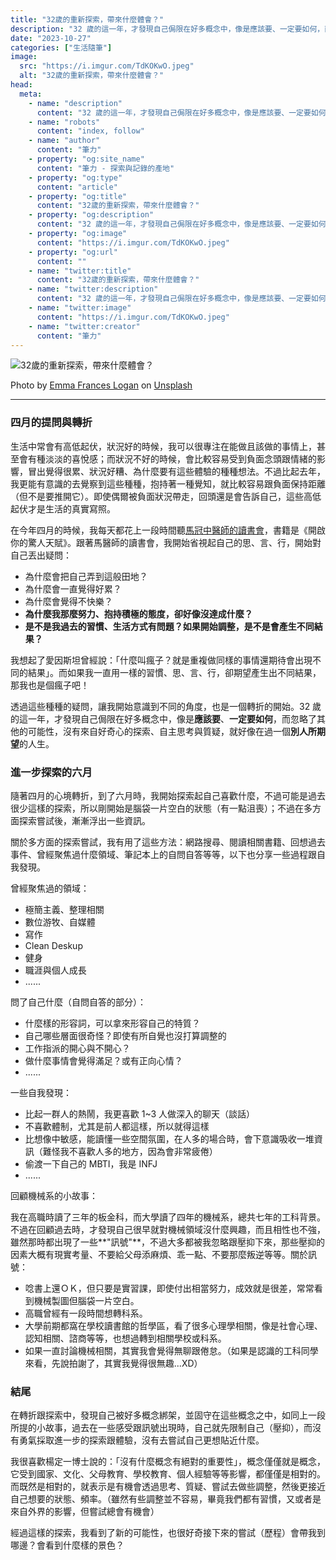 ```yaml
---
title: "32歲的重新探索，帶來什麼體會？"
description: "32 歲的這一年，才發現自己侷限在好多概念中，像是應該要、一定要如何，而忽略了其他的可能性，沒有來自好奇心的探索、自主思考與質疑，就好像在過一個別人所期望的人生。"
date: "2023-10-27"
categories: ["生活隨筆"]
image:
  src: "https://i.imgur.com/TdKOKwO.jpeg"
  alt: "32歲的重新探索，帶來什麼體會？"
head:
  meta:
    - name: "description"
      content: "32 歲的這一年，才發現自己侷限在好多概念中，像是應該要、一定要如何，而忽略了其他的可能性，沒有來自好奇心的探索、自主思考與質疑，就好像在過一個別人所期望的人生。"
    - name: "robots"
      content: "index, follow"
    - name: "author"
      content: "筆力"
    - property: "og:site_name"
      content: "筆力 - 探索與記錄的產地"
    - property: "og:type"
      content: "article"
    - property: "og:title"
      content: "32歲的重新探索，帶來什麼體會？"
    - property: "og:description"
      content: "32 歲的這一年，才發現自己侷限在好多概念中，像是應該要、一定要如何，而忽略了其他的可能性，沒有來自好奇心的探索、自主思考與質疑，就好像在過一個別人所期望的人生。"
    - property: "og:image"
      content: "https://i.imgur.com/TdKOKwO.jpeg"
    - property: "og:url"
      content: ""
    - name: "twitter:title"
      content: "32歲的重新探索，帶來什麼體會？"
    - name: "twitter:description"
      content: "32 歲的這一年，才發現自己侷限在好多概念中，像是應該要、一定要如何，而忽略了其他的可能性，沒有來自好奇心的探索、自主思考與質疑，就好像在過一個別人所期望的人生。"
    - name: "twitter:image"
      content: "https://i.imgur.com/TdKOKwO.jpeg"
    - name: "twitter:creator"
      content: "筆力"
---
```


![32歲的重新探索，帶來什麼體會？](https://i.imgur.com/TdKOKwO.jpeg)

Photo by [Emma Frances Logan](https://unsplash.com/@emmafranceslogan?utm_content=creditCopyText&utm_medium=referral&utm_source=unsplash) on [Unsplash](https://unsplash.com/photos/PVIbUkN_wCQ?utm_content=creditCopyText&utm_medium=referral&utm_source=unsplash)

---

### 四月的提問與轉折

生活中常會有高低起伏，狀況好的時候，我可以很專注在能做且該做的事情上，甚至會有種淡淡的喜悅感；而狀況不好的時候，會比較容易受到負面念頭跟情緒的影響，冒出覺得很累、狀況好糟、為什麼要有這些體驗的種種想法。不過比起去年，我更能有意識的去覺察到這些種種，抱持著一種覺知，就比較容易跟負面保持距離（但不是要推開它）。即使偶爾被負面狀況帶走，回頭還是會告訴自己，這些高低起伏才是生活的真實寫照。

在今年四月的時候，我每天都花上一段時間聽[馬冠中醫師的讀書會](https://www.youtube.com/watch?v=q8BGdb5VfT4&list=PLSnAwIiF4hS7aO7CCdIckb9UXXRGHCbZk&ab_channel=%E9%A6%AC%E5%86%A0%E4%B8%AD%E9%86%AB%E5%B8%AB%E8%AE%80%E6%9B%B8%E6%9C%83)，書籍是《開啟你的驚人天賦》。跟著馬醫師的讀書會，我開始省視起自己的思、言、行，開始對自己丟出疑問：

- 為什麼會把自己弄到這般田地？
- 為什麼會一直覺得好累？
- 為什麼會覺得不快樂？
- **為什麼我那麼努力、抱持積極的態度，卻好像沒達成什麼？**
- **是不是我過去的習慣、生活方式有問題？如果開始調整，是不是會產生不同結果？**

我想起了愛因斯坦曾經說：「什麼叫瘋子？就是重複做同樣的事情還期待會出現不同的結果」。而如果我一直用一樣的習慣、思、言、行，卻期望產生出不同結果，那我也是個瘋子吧！

透過這些種種的疑問，讓我開始意識到不同的角度，也是一個轉折的開始。32 歲的這一年，才發現自己侷限在好多概念中，像是**應該要**、**一定要如何**，而忽略了其他的可能性，沒有來自好奇心的探索、自主思考與質疑，就好像在過一個**別人所期望**的人生。

### 進一步探索的六月

隨著四月的心境轉折，到了六月時，我開始探索起自己喜歡什麼，不過可能是過去很少這樣的探索，所以剛開始是腦袋一片空白的狀態（有一點沮喪）；不過在多方面探索嘗試後，漸漸浮出一些資訊。

關於多方面的探索嘗試，我有用了這些方法：網路搜尋、閱讀相關書籍、回想過去事件、曾經聚焦過什麼領域、筆記本上的自問自答等等，以下也分享一些過程跟自我發現。

曾經聚焦過的領域：

- 極簡主義、整理相關
- 數位游牧、自媒體
- 寫作
- Clean Deskup
- 健身
- 職涯與個人成長
- ......

問了自己什麼（自問自答的部分）：

- 什麼樣的形容詞，可以拿來形容自己的特質？
- 自己哪些層面很奇怪？即使有所自覺也沒打算調整的
- 工作指派的開心與不開心？
- 做什麼事情會覺得滿足？或有正向心情？
- ......

一些自我發現：

- 比起一群人的熱鬧，我更喜歡 1~3 人做深入的聊天（談話）
- 不喜歡體制，尤其是前人都這樣，所以就得這樣
- 比想像中敏感，能讀懂一些空間氛圍，在人多的場合時，會下意識吸收一堆資訊（難怪我不喜歡人多的地方，因為會非常疲倦）
- 偷渡一下自己的 MBTI，我是 INFJ
- ......

回顧機械系的小故事：

我在高職時讀了三年的板金科，而大學讀了四年的機械系，總共七年的工科背景。不過在回顧過去時，才發現自己很早就對機械領域沒什麼興趣，而且相性也不強，雖然那時都出現了一些**"訊號"**，不過大多都被我忽略跟壓抑下來，那些壓抑的因素大概有現實考量、不要給父母添麻煩、乖一點、不要那麼叛逆等等。關於訊號：

- 唸書上還ＯＫ，但只要是實習課，即使付出相當努力，成效就是很差，常常看到機械製圖但腦袋一片空白。
- 高職曾經有一段時間想轉科系。
- 大學前期都窩在學校讀書館的哲學區，看了很多心理學相關，像是社會心理、認知相關、諮商等等，也想過轉到相關學校或科系。
- 如果一直討論機械相關，其實我會覺得無聊跟倦怠。（如果是認識的工科同學來看，先說拍謝了，其實我覺得很無趣...XD）

### 結尾

在轉折跟探索中，發現自己被好多概念綁架，並固守在這些概念之中，如同上一段所提的小故事，過去在一些感受跟訊號出現時，自己就先限制自己（壓抑），而沒有勇氣採取進一步的探索跟體驗，沒有去嘗試自己更想貼近什麼。

我很喜歡楊定一博士說的：「沒有什麼概念有絕對的重要性」，概念僅僅就是概念，它受到國家、文化、父母教育、學校教育、個人經驗等等影響，都僅僅是相對的。而既然是相對的，就表示是有機會透過思考、質疑、嘗試去做些調整，然後更接近自己想要的狀態、頻率。（雖然有些調整並不容易，畢竟我們都有習慣，又或者是來自外界的影響，但嘗試總會有機會）

經過這樣的探索，我看到了新的可能性，也很好奇接下來的嘗試（歷程）會帶我到哪邊？會看到什麼樣的景色？
